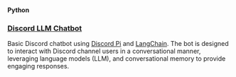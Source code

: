 #### Python
### [Discord LLM Chatbot](https://github.com/shaunbarnard/python/tree/main/discord-llm-chatbot)<br>
Basic Discord chatbot using [Discord Pi](https://github.com/Rapptz/discord.py) and [LangChain](https://github.com/langchain-ai/langchain). The bot is designed to interact with Discord channel users in a conversational manner, leveraging language models (LLM), and conversational memory to provide engaging responses.
